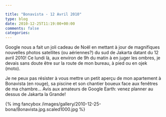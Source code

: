 ```yaml
---

title: "Bonavista - 12 Avril 2010"
type: blog
date: 2010-12-25T11:19:00+00:00
comments: false
categories: 
---
```


Google nous a fait un joli cadeau de Noël en mettant à jour de magnifiques nouvelles photos satellites (ou aériennes?) du sud de Jakarta datant du 12 avril 2010! Ce lundi là, aux environ de 9h du matin à en juger les ombres, je devais sans doute être sur la route de mon bureau, à pied ou en ojek (moto).

 Je ne peux pas résister à vous mettre un petit aperçu de mon apartement à Bonavista (en rouge), sa piscine et son chantier boueux face aux fenêtres de ma chambre... Avis aux amateurs de Google Earth: venez planner au dessus de Jakarta la Grande!

{% img fancybox /images/gallery/2010-12-25-bona/Bonavista.jpg.scaled1000.jpg %}

